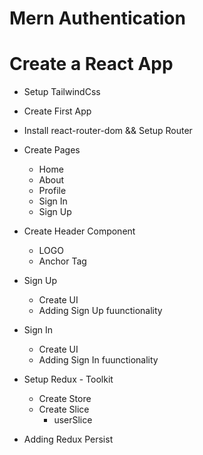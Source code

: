 # Mern Authentication

# Create a React App

- Setup TailwindCss
- Create First App
- Install react-router-dom && Setup Router
- Create Pages

  - Home
  - About
  - Profile
  - Sign In
  - Sign Up

- Create Header Component

  - LOGO
  - Anchor Tag

- Sign Up
  - Create UI
  - Adding Sign Up fuunctionality
- Sign In

  - Create UI
  - Adding Sign In fuunctionality

- Setup Redux - Toolkit
  - Create Store
  - Create Slice
    - userSlice
- Adding Redux Persist

